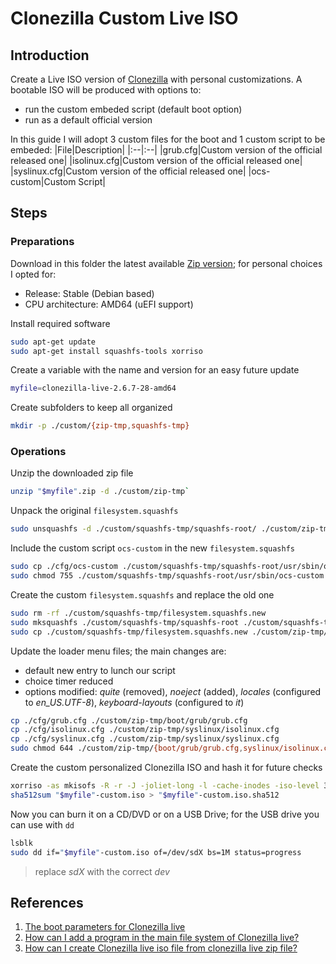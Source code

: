 # Clonezilla Custom Live ISO

## Introduction
Create a Live ISO version of [Clonezilla](https://clonezilla.org) with personal customizations.
A bootable ISO will be produced with options to:
- run the custom embeded script (default boot option)
- run as a default official version

In this guide I will adopt 3 custom files for the boot and 1 custom script to be embeded:
|File|Description|
|:--|:--|
|grub.cfg|Custom version of the official released one|
|isolinux.cfg|Custom version of the official released one|
|syslinux.cfg|Custom version of the official released one|
|ocs-custom|Custom Script|

## Steps
### Preparations
Download in this folder the latest available [Zip version](https://clonezilla.org/downloads.php); for personal choices I opted for:
- Release: Stable (Debian based)
- CPU architecture: AMD64 (uEFI support)

Install required software
```bash
sudo apt-get update
sudo apt-get install squashfs-tools xorriso 
```
Create a variable with the name and version for an easy future update
```bash
myfile=clonezilla-live-2.6.7-28-amd64
```
Create subfolders to keep all organized
```bash
mkdir -p ./custom/{zip-tmp,squashfs-tmp}
```

### Operations
Unzip the downloaded zip file
```bash
unzip "$myfile".zip -d ./custom/zip-tmp`
```
Unpack the original `filesystem.squashfs`
```bash
sudo unsquashfs -d ./custom/squashfs-tmp/squashfs-root/ ./custom/zip-tmp/live/filesystem.squashfs
```
Include the custom script `ocs-custom` in the new `filesystem.squashfs`
```bash
sudo cp ./cfg/ocs-custom ./custom/squashfs-tmp/squashfs-root/usr/sbin/ocs-custom
sudo chmod 755 ./custom/squashfs-tmp/squashfs-root/usr/sbin/ocs-custom
```
Create the custom `filesystem.squashfs` and replace the old one
```bash
sudo rm -rf ./custom/squashfs-tmp/filesystem.squashfs.new
sudo mksquashfs ./custom/squashfs-tmp/squashfs-root ./custom/squashfs-tmp/filesystem.squashfs.new -b 1024k -comp xz -Xbcj x86 -e boot -info -check-data
sudo cp ./custom/squashfs-tmp/filesystem.squashfs.new ./custom/zip-tmp/live/filesystem.squashfs
```
Update the loader menu files; the main changes are:
- default new entry to lunch our script
- choice timer reduced
- options modified: _quite_ (removed), _noeject_ (added), _locales_ (configured to _en_US.UTF-8_), _keyboard-layouts_ (configured to _it_)
```bash
cp ./cfg/grub.cfg ./custom/zip-tmp/boot/grub/grub.cfg
cp ./cfg/isolinux.cfg ./custom/zip-tmp/syslinux/isolinux.cfg
cp ./cfg/syslinux.cfg ./custom/zip-tmp/syslinux/syslinux.cfg
sudo chmod 644 ./custom/zip-tmp/{boot/grub/grub.cfg,syslinux/isolinux.cfg,syslinux/syslinux.cfg}
```
Create the custom personalized Clonezilla ISO and hash it for future checks
```bash
xorriso -as mkisofs -R -r -J -joliet-long -l -cache-inodes -iso-level 3 -isohybrid-mbr ./custom/squashfs-tmp/squashfs-root/usr/lib/ISOLINUX/isohdpfx.bin -partition_offset 16 -A "$myfile"-custom -V "$myfile" -b syslinux/isolinux.bin -c syslinux/boot.cat -no-emul-boot -boot-load-size 4 -boot-info-table -eltorito-alt-boot --efi-boot boot/grub/efi.img -isohybrid-gpt-basdat -isohybrid-apm-hfsplus ./custom/zip-tmp/ -o ./"$myfile"-custom.iso
sha512sum "$myfile"-custom.iso > "$myfile"-custom.iso.sha512
```
Now you can burn it on a CD/DVD or on a USB Drive; for the USB drive you can use with `dd`
```bash
lsblk
sudo dd if="$myfile"-custom.iso of=/dev/sdX bs=1M status=progress
```
>replace *sdX* with the correct _dev_

## References
1. [The boot parameters for Clonezilla live](https://clonezilla.org/fine-print-live-doc.php?path=clonezilla-live/doc/99_Misc/00_live-boot-parameters.doc)
2. [How can I add a program in the main file system of Clonezilla live?](https://drbl.org/faq/fine-print.php?path=./2_System/81_add_prog_in_filesystem-squashfs.faq#81_add_prog_in_filesystem-squashfs.faq)
3. [How can I create Clonezilla live iso file from clonezilla live zip file?](https://drbl.org/faq/fine-print.php?path=./2_System/87_create_clonezilla_iso_from_zip.faq#87_create_clonezilla_iso_from_zip.faq)
